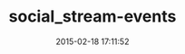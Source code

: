 ---
layout: post
title:  "social_stream-events"
repo:   "ging/social_stream-events"
date:   2015-02-18 17:11:52
gemurl: http://github.com/ging/social_stream-events
---